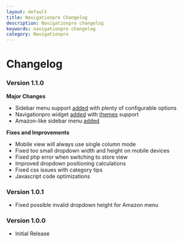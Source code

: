 ```yaml
---
layout: default
title: Navigationpro Changelog
description: Navigationpro changelog
keywords: navigationpro changelog
category: Navigationpro
---
```


# Changelog

### Version 1.1.0

**Major Changes**

 -  Sidebar menu support [added](/m2/extensions/navigationpro/use-cases/sidebar-menu/)
    with plenty of configurable options
 -  Navigationpro widget [added](/m2/extensions/navigationpro/widget/) with
    [themes](/m2/extensions/navigationpro/themes/) support
 -  Amazon-like sidebar menu [added](/m2/extensions/navigationpro/use-cases/amazon-menu/#sidebar-menu)

**Fixes and Improvements**

 -  Mobile view will always use single column mode
 -  Fixed too small dropdown width and height on mobile devices
 -  Fixed php error when switching to store view
 -  Improved dropdown positioning calculations
 -  Fixed css issues with category tips
 -  Javascript code optimizations

### Version 1.0.1

 -  Fixed possible invalid dropdown height for Amazon menu

### Version 1.0.0

 -  Initial Release
